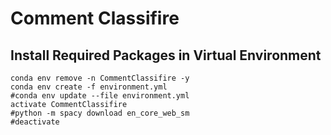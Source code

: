 # Comment Classifire

## Install Required Packages in Virtual Environment

```console
conda env remove -n CommentClassifire -y
conda env create -f environment.yml
#conda env update --file environment.yml
activate CommentClassifire
#python -m spacy download en_core_web_sm
#deactivate
```